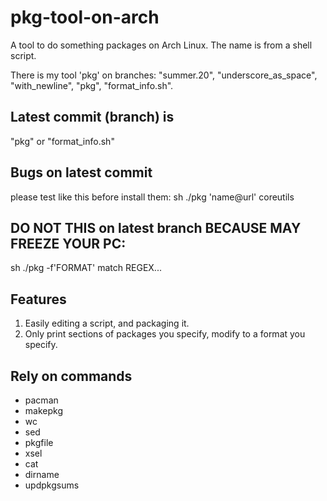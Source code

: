 # pkg-tool-on-arch
A tool to do something packages on Arch Linux. The name is from a shell script.

There is my tool 'pkg' on branches: "summer.20", "underscore_as_space", "with_newline", "pkg", "format_info.sh".

## Latest commit (branch) is
  "pkg" or "format_info.sh"

## Bugs on latest commit
  please test like this before install them: sh ./pkg 'name@url' coreutils

## DO NOT THIS on latest branch BECAUSE MAY FREEZE YOUR PC:
  sh ./pkg -f'FORMAT' match REGEX...

## Features
  1. Easily editing a script, and packaging it.
  2. Only print sections of packages you specify, modify to a format you specify.

## Rely on commands
  * pacman
  * makepkg
  * wc
  * sed
  * pkgfile
  * xsel
  * cat
  * dirname
  * updpkgsums
